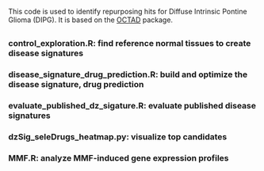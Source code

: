 This code is used to identify repurposing hits for Diffuse Intrinsic Pontine Glioma (DIPG). It is based on the  [OCTAD](https://github.com/Bin-Chen-Lab/octad) package. 
## 
### control_exploration.R: find reference normal tissues to create disease signatures
### disease_signature_drug_prediction.R: build and optimize the disease signature, drug prediction
### evaluate_published_dz_sigature.R: evaluate published disease signatures
### dzSig_seleDrugs_heatmap.py: visualize top candidates
### MMF.R: analyze MMF-induced gene expression profiles
